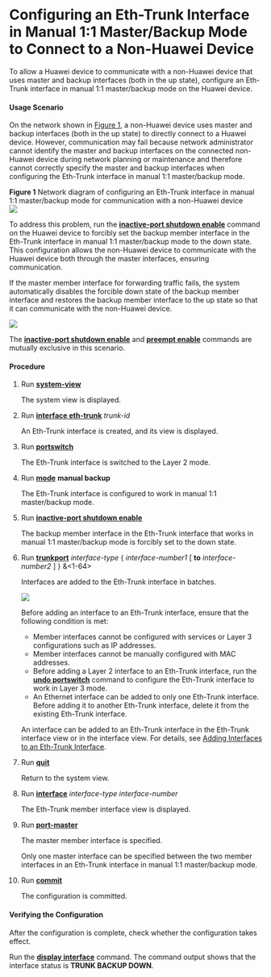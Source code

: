 Configuring an Eth-Trunk Interface in Manual 1:1 Master/Backup Mode to Connect to a Non-Huawei Device
=====================================================================================================

To allow a Huawei device to communicate with a non-Huawei device that uses master and backup interfaces (both in the up state), configure an Eth-Trunk interface in manual 1:1 master/backup mode on the Huawei device.

#### Usage Scenario

On the network shown in [Figure 1](#EN-US_TASK_0172362887__fig_dc_vrp_ethtrunk_cfg_006501), a non-Huawei device uses master and backup interfaces (both in the up state) to directly connect to a Huawei device. However, communication may fail because network administrator cannot identify the master and backup interfaces on the connected non-Huawei device during network planning or maintenance and therefore cannot correctly specify the master and backup interfaces when configuring the Eth-Trunk interface in manual 1:1 master/backup mode.

**Figure 1** Network diagram of configuring an Eth-Trunk interface in manual 1:1 master/backup mode for communication with a non-Huawei device  
![](images/fig_dc_vrp_ethtrunk_cfg_006501.png)

To address this problem, run the [**inactive-port shutdown enable**](cmdqueryname=inactive-port+shutdown+enable) command on the Huawei device to forcibly set the backup member interface in the Eth-Trunk interface in manual 1:1 master/backup mode to the down state. This configuration allows the non-Huawei device to communicate with the Huawei device both through the master interfaces, ensuring communication.

If the master member interface for forwarding traffic fails, the system automatically disables the forcible down state of the backup member interface and restores the backup member interface to the up state so that it can communicate with the non-Huawei device.

![](../../../../public_sys-resources/note_3.0-en-us.png) 

The [**inactive-port shutdown enable**](cmdqueryname=inactive-port+shutdown+enable) and [**preempt enable**](cmdqueryname=preempt+enable) commands are mutually exclusive in this scenario.



#### Procedure

1. Run [**system-view**](cmdqueryname=system-view)
   
   
   
   The system view is displayed.
2. Run [**interface eth-trunk**](cmdqueryname=interface+eth-trunk) *trunk-id*
   
   
   
   An Eth-Trunk interface is created, and its view is displayed.
3. Run [**portswitch**](cmdqueryname=portswitch)
   
   
   
   The Eth-Trunk interface is switched to the Layer 2 mode.
4. Run [**mode**](cmdqueryname=mode) **manual backup**
   
   
   
   The Eth-Trunk interface is configured to work in manual 1:1 master/backup mode.
5. Run [**inactive-port shutdown enable**](cmdqueryname=inactive-port+shutdown+enable)
   
   
   
   The backup member interface in the Eth-Trunk interface that works in manual 1:1 master/backup mode is forcibly set to the down state.
6. Run [**trunkport**](cmdqueryname=trunkport) *interface-type* { *interface-number1* [ **to** *interface-number2* ] } &<1-64>
   
   
   
   Interfaces are added to the Eth-Trunk interface in batches.
   
   
   
   ![](../../../../public_sys-resources/note_3.0-en-us.png) 
   
   Before adding an interface to an Eth-Trunk interface, ensure that the following condition is met:
   
   * Member interfaces cannot be configured with services or Layer 3 configurations such as IP addresses.
   * Member interfaces cannot be manually configured with MAC addresses.
   * Before adding a Layer 2 interface to an Eth-Trunk interface, run the [**undo portswitch**](cmdqueryname=undo+portswitch) command to configure the Eth-Trunk interface to work in Layer 3 mode.
   * An Ethernet interface can be added to only one Eth-Trunk interface. Before adding it to another Eth-Trunk interface, delete it from the existing Eth-Trunk interface.
   
   An interface can be added to an Eth-Trunk interface in the Eth-Trunk interface view or in the interface view. For details, see [Adding Interfaces to an Eth-Trunk Interface](dc_vrp_ethtrunk_cfg_0023.html).
7. Run [**quit**](cmdqueryname=quit)
   
   
   
   Return to the system view.
8. Run [**interface**](cmdqueryname=interface) *interface-type* *interface-number*
   
   
   
   The Eth-Trunk member interface view is displayed.
9. Run [**port-master**](cmdqueryname=port-master)
   
   
   
   The master member interface is specified.
   
   Only one master interface can be specified between the two member interfaces in an Eth-Trunk interface in manual 1:1 master/backup mode.
10. Run [**commit**](cmdqueryname=commit)
    
    
    
    The configuration is committed.

#### Verifying the Configuration

After the configuration is complete, check whether the configuration takes effect.

Run the [**display interface**](cmdqueryname=display+interface) command. The command output shows that the interface status is **TRUNK BACKUP DOWN**.